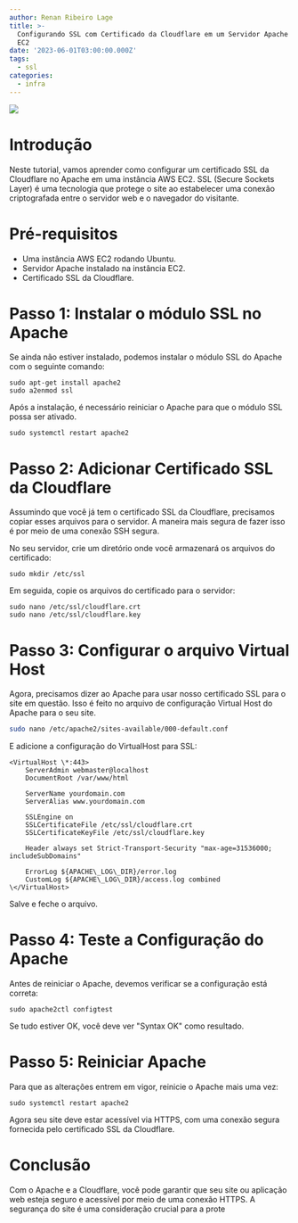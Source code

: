 ```yaml
---
author: Renan Ribeiro Lage
title: >-
  Configurando SSL com Certificado da Cloudflare em um Servidor Apache na AWS
  EC2
date: '2023-06-01T03:00:00.000Z'
tags:
  - ssl
categories:
  - infra
---
```


![](/cloudflare.png)

# Introdução

Neste tutorial, vamos aprender como configurar um certificado SSL da Cloudflare no Apache em uma instância AWS EC2. SSL (Secure Sockets Layer) é uma tecnologia que protege o site ao estabelecer uma conexão criptografada entre o servidor web e o navegador do visitante.

# Pré-requisitos

* Uma instância AWS EC2 rodando Ubuntu.
* Servidor Apache instalado na instância EC2.
* Certificado SSL da Cloudflare.

# Passo 1: Instalar o módulo SSL no Apache

Se ainda não estiver instalado, podemos instalar o módulo SSL do Apache com o seguinte comando:

```
sudo apt-get install apache2
sudo a2enmod ssl
```

Após a instalação, é necessário reiniciar o Apache para que o módulo SSL possa ser ativado.

```
sudo systemctl restart apache2
```

# Passo 2: Adicionar Certificado SSL da Cloudflare

Assumindo que você já tem o certificado SSL da Cloudflare, precisamos copiar esses arquivos para o servidor. A maneira mais segura de fazer isso é por meio de uma conexão SSH segura.

No seu servidor, crie um diretório onde você armazenará os arquivos do certificado:

```
sudo mkdir /etc/ssl
```

Em seguida, copie os arquivos do certificado para o servidor:

```
sudo nano /etc/ssl/cloudflare.crt
sudo nano /etc/ssl/cloudflare.key
```

# Passo 3: Configurar o arquivo Virtual Host

Agora, precisamos dizer ao Apache para usar nosso certificado SSL para o site em questão. Isso é feito no arquivo de configuração Virtual Host do Apache para o seu site.

```bash
sudo nano /etc/apache2/sites-available/000-default.conf
```

E adicione a configuração do VirtualHost para SSL:

```
<VirtualHost \*:443>
    ServerAdmin webmaster@localhost
    DocumentRoot /var/www/html

    ServerName yourdomain.com
    ServerAlias www.yourdomain.com

    SSLEngine on
    SSLCertificateFile /etc/ssl/cloudflare.crt
    SSLCertificateKeyFile /etc/ssl/cloudflare.key

    Header always set Strict-Transport-Security "max-age=31536000; includeSubDomains"

    ErrorLog ${APACHE\_LOG\_DIR}/error.log
    CustomLog ${APACHE\_LOG\_DIR}/access.log combined
\</VirtualHost>
```

Salve e feche o arquivo.

# Passo 4: Teste a Configuração do Apache

Antes de reiniciar o Apache, devemos verificar se a configuração está correta:

```
sudo apache2ctl configtest
```

Se tudo estiver OK, você deve ver "Syntax OK" como resultado.

# Passo 5: Reiniciar Apache

Para que as alterações entrem em vigor, reinicie o Apache mais uma vez:

```
sudo systemctl restart apache2
```

Agora seu site deve estar acessível via HTTPS, com uma conexão segura fornecida pelo certificado SSL da Cloudflare.

# Conclusão

Com o Apache e a Cloudflare, você pode garantir que seu site ou aplicação web esteja seguro e acessível por meio de uma conexão HTTPS. A segurança do site é uma consideração crucial para a prote

